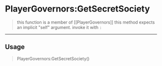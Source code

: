 # PlayerGovernors:GetSecretSociety
> this function is a member of [[PlayerGovernors]]
> this method expects an implicit "self" argument. invoke it with `:`
-----
## Usage
> PlayerGovernors:GetSecretSociety()

